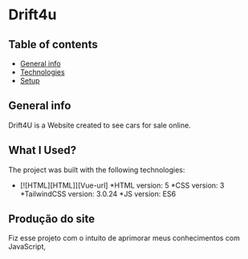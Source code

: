 # Drift4u

## Table of contents
* [General info](#general-info)
* [Technologies](#what-i-used)
* [Setup](#setup)

## General info
Drift4U is a Website created to see cars for sale online.

## What I Used?
The project was built with the following technologies:
* [![HTML][HTML]][Vue-url]
*HTML version: 5
*CSS version: 3
*TailwindCSS version: 3.0.24
*JS version: ES6

## Produção do site
Fiz esse projeto com o intuito de aprimorar meus conhecimentos com JavaScript, 

